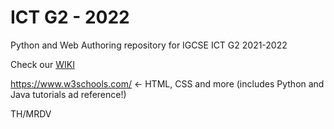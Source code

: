 # ICT G2 - 2022
Python and Web Authoring repository for IGCSE ICT G2
2021-2022

Check our [WIKI](https://github.com/teacher-mrdv/ict-g2-22/wiki)

https://www.w3schools.com/ <- HTML, CSS and more (includes Python and Java tutorials ad reference!)

TH/MRDV
